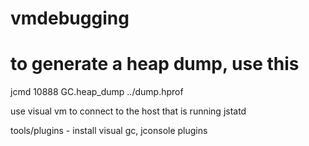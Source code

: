 # vmdebugging

# to generate a heap dump, use this
jcmd 10888 GC.heap_dump ../dump.hprof 

use visual vm to connect to the host that is running jstatd

tools/plugins - install visual gc, jconsole plugins
